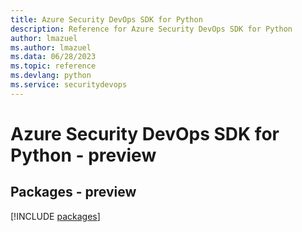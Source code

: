 ```yaml
---
title: Azure Security DevOps SDK for Python
description: Reference for Azure Security DevOps SDK for Python
author: lmazuel
ms.author: lmazuel
ms.data: 06/28/2023
ms.topic: reference
ms.devlang: python
ms.service: securitydevops
---
```

# Azure Security DevOps SDK for Python - preview
## Packages - preview
[!INCLUDE [packages](security-devops-index.md)]